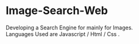 # Image-Search-Web
Developing a Search Engine for mainly for Images.
<br>
 Languages Used are Javascript / Html / Css .
